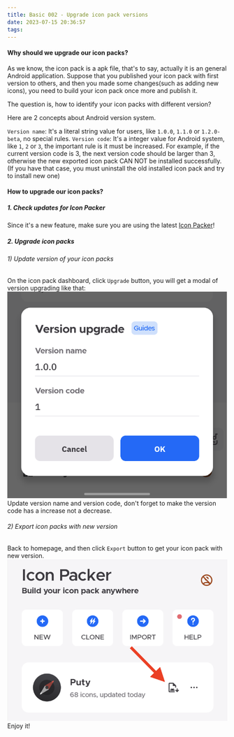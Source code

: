 ```yaml
---
title: Basic 002 - Upgrade icon pack versions
date: 2023-07-15 20:36:57
tags:
---
```


#### Why should we upgrade our icon packs?
As we know, the icon pack is a apk file, that's to say, actually it is an general Android application.
Suppose that you published your icon pack with first version to others, and then you made some changes(such as adding new icons), you need to build your icon pack once more and publish it.

The question is, how to identify your icon packs with different version?

Here are 2 concepts about Android version system.

`Version name`: It's a literal string value for users, like `1.0.0`, `1.1.0` or `1.2.0-beta`, no special rules.
`Version code`: It's a integer value for Android system, like `1`, `2` or `3`, the important rule is it must be increased. For example, if the current version code is 3, the next version code should be larger than 3, otherwise the new exported icon pack CAN NOT be installed successfully. (If you have that case, you must uninstall the old installed icon pack and try to install new one)

#### How to upgrade our icon packs?
##### 1. Check updates for Icon Packer
Since it's a new feature, make sure you are using the latest [Icon Packer](https://play.google.com/store/apps/details?id=cn.ommiao.iconpacker)!

##### 2. Upgrade icon packs
###### 1) Update version of your icon packs
On the icon pack dashboard, click `Upgrade` button, you will get a modal of version upgrading like that:
![version upgrade modal](./basic-002-upgrade-icon-pack-versions/version-upgrade-modal.png)
Update version name and version code, don't forget to make the version code has a increase not a decrease.

###### 2) Export icon packs with new version
Back to homepage, and then click `Export` button to get your icon pack with new version.
![export new version](./basic-002-upgrade-icon-pack-versions/export-new-version.png)
Enjoy it!